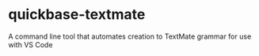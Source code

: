 # quickbase-textmate
A command line tool that automates creation to TextMate grammar for use with VS Code
